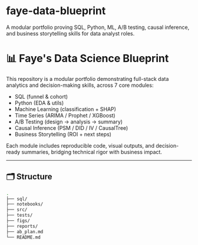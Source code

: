 # faye-data-blueprint
A modular portfolio proving SQL, Python, ML, A/B testing, causal inference, and business storytelling skills for data analyst roles.
# 📊 Faye's Data Science Blueprint

This repository is a modular portfolio demonstrating full-stack data analytics and decision-making skills, across 7 core modules:

- SQL (funnel & cohort)
- Python (EDA & utils)
- Machine Learning (classification + SHAP)
- Time Series (ARIMA / Prophet / XGBoost)
- A/B Testing (design → analysis → summary)
- Causal Inference (PSM / DID / IV / CausalTree)
- Business Storytelling (ROI + next steps)

Each module includes reproducible code, visual outputs, and decision-ready summaries, bridging technical rigor with business impact.

---

## 🗂 Structure

```bash
.
├── sql/
├── notebooks/
├── src/
├── tests/
├── figs/
├── reports/
├── ab_plan.md
└── README.md
